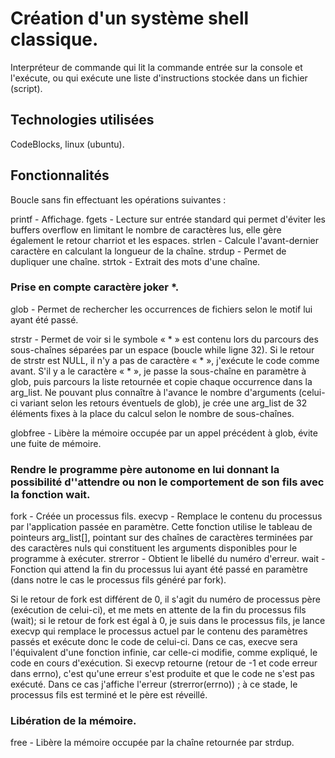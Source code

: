 # Création d'un système shell classique.
Interpréteur de commande qui lit la commande entrée sur la console et l'exécute, ou qui exécute une liste d'instructions stockée dans un fichier (script).

## Technologies utilisées
CodeBlocks, linux (ubuntu).

## Fonctionnalités

Boucle sans fin effectuant les opérations suivantes :

printf   - Affichage.
fgets    - Lecture sur entrée standard  qui permet d'éviter les buffers overflow en limitant le nombre de caractères lus, elle gère également le retour charriot et les espaces.
strlen   - Calcule l'avant-dernier caractère en calculant la longueur de la chaîne.
strdup   - Permet de dupliquer une chaîne.
strtok   - Extrait des mots d'une chaîne.

### Prise en compte caractère joker *.

glob     - Permet de rechercher les occurrences de fichiers selon le motif lui ayant été passé.

strstr   - Permet de voir si le symbole « * » est contenu lors du parcours des sous-chaînes séparées par un espace (boucle while ligne 32).
Si le retour de strstr est NULL, il n'y a pas de caractère « * », j'exécute le code comme avant.
S'il y a le caractère « * », je passe la sous-chaîne en paramètre à glob, puis parcours la liste retournée et copie chaque occurrence dans la arg_list.
Ne pouvant plus connaître à l'avance le nombre d'arguments (celui-ci variant selon les retours éventuels de glob), je crée une arg_list de 32 éléments fixes à la place du calcul selon le nombre de sous-chaînes.

globfree - Libère la mémoire occupée par un appel précédent à glob, évite une fuite de mémoire.

### Rendre le programme père autonome en lui donnant la possibilité d''attendre ou non le comportement de son fils avec la fonction wait.

fork     - Créée un processus fils.
execvp   - Remplace le contenu du processus par l'application passée en paramètre. Cette fonction utilise le tableau de pointeurs arg_list[], pointant sur des chaînes de caractères terminées par des caractères nuls qui constituent les arguments disponibles pour le programme à exécuter.
strerror - Obtient le libellé du numéro d'erreur.
wait     - Fonction qui attend la fin du processus lui ayant été passé en paramètre (dans notre le cas le processus fils généré par fork).

Si le retour de fork est différent de 0, il s'agit du numéro de processus père (exécution de celui-ci), et me mets en attente de la fin du processus fils (wait);
si le retour de fork est égal à 0, je suis dans le processus fils, je lance execvp qui remplace le processus actuel par le contenu des paramètres passés et exécute donc le code de celui-ci.
Dans ce cas, execve sera l'équivalent d'une fonction infinie, car celle-ci modifie, comme expliqué, le code en cours d'exécution. Si execvp retourne (retour de -1 et code erreur dans errno), c'est qu'une erreur s'est produite et que le code ne s'est pas exécuté. Dans ce cas j'affiche l'erreur (strerror(errno)) ;
à ce stade, le processus fils est terminé et le père est réveillé.

### Libération de la mémoire.

free  - Libère la mémoire occupée par la chaîne retournée par strdup.
